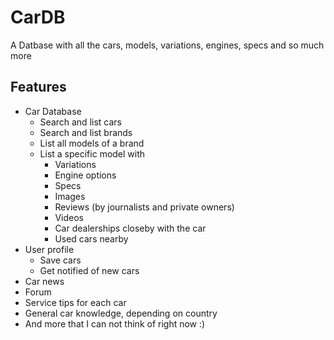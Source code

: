 # CarDB

A Datbase with all the cars, models, variations, engines, specs and so much more

## Features

- Car Database
  - Search and list cars
  - Search and list brands
  - List all models of a brand
  - List a specific model with
    - Variations
    - Engine options
    - Specs
    - Images
    - Reviews (by journalists and private owners)
    - Videos
    - Car dealerships closeby with the car
    - Used cars nearby
- User profile
  - Save cars
  - Get notified of new cars
- Car news
- Forum
- Service tips for each car
- General car knowledge, depending on country
- And more that I can not think of right now :)
